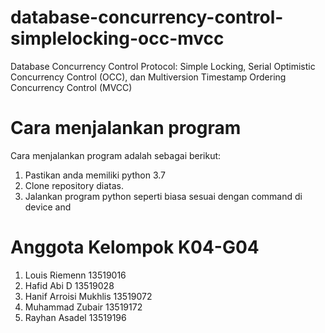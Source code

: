 # database-concurrency-control-simplelocking-occ-mvcc
Database Concurrency Control Protocol: Simple Locking, Serial Optimistic Concurrency Control (OCC), dan Multiversion Timestamp Ordering Concurrency Control (MVCC)

# Cara menjalankan program
Cara menjalankan program adalah sebagai berikut:
1. Pastikan anda memiliki python 3.7
2. Clone repository diatas.
3. Jalankan program python seperti biasa sesuai dengan command di device and

# Anggota Kelompok K04-G04
1. Louis Riemenn		        13519016
2. Hafid Abi D 			      13519028
3. Hanif Arroisi Mukhlis		13519072
4. Muhammad Zubair		      13519172
5. Rayhan Asadel 		      13519196
